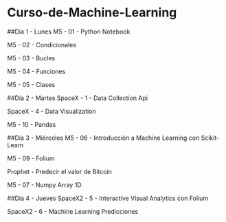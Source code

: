 # Curso-de-Machine-Learning

##Día 1 - Lunes
M5 - 01 - Python Notebook

M5 - 02 - Condicionales

M5 - 03 - Bucles

M5 - 04 - Funciones

M5 - 05 - Clases

##Día 2 - Martes
SpaceX - 1 - Data Collection Api

SpaceX - 4 - Data Visualization

M5 - 10 - Pandas

##Día 3 - Miércoles
M5 - 06 - Introducción a Machine Learning con Scikit-Learn

M5 - 09 - Folium

Prophet - Predecir el valor de Bitcoin

M5 - 07 - Numpy Array 1D

##Día 4 - Jueves
SpaceX2 - 5 - Interactive Visual Analytics con Folium

SpaceX2 - 6 - Machine Learning Predicciones
